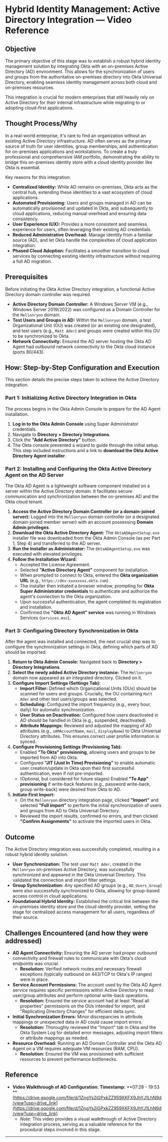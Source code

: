 # Hybrid Identity Management: Active Directory Integration — Video Reference 

## Objective

The primary objective of this stage was to establish a robust hybrid identity management solution by integrating Okta with an on-premises Active Directory (AD) environment. This allows for the synchronization of users and groups from the authoritative on-premises directory into Okta Universal Directory, enabling seamless identity management across both cloud and on-premises resources.

This integration is crucial for modern enterprises that still heavily rely on Active Directory for their internal infrastructure while migrating to or adopting cloud-first applications.

## Thought Process/Why

In a real-world enterprise, it's rare to find an organization without an existing Active Directory infrastructure. AD often serves as the primary source of truth for user identities, group memberships, and authentication for on-premises applications and workstations. To create a truly professional and comprehensive IAM portfolio, demonstrating the ability to bridge this on-premises identity store with a cloud identity provider like Okta is essential.

Key reasons for this integration:
* **Centralized Identity:** While AD remains on-premises, Okta acts as the central hub, extending these identities to a vast ecosystem of cloud applications.
* **Automated Provisioning:** Users and groups managed in AD can be automatically provisioned and updated in Okta, and subsequently to cloud applications, reducing manual overhead and ensuring data consistency.
* **User Experience (UX):** Provides a more consistent and seamless experience for users, often leveraging their existing AD credentials.
* **Reduced Administrative Overhead:** Manage identity from a familiar source (AD), and let Okta handle the complexities of cloud application integration.
* **Phased Cloud Adoption:** Facilitates a smoother transition to cloud services by connecting existing identity infrastructure without requiring a full AD migration.

## Prerequisites

Before initiating the Okta Active Directory integration, a functional Active Directory domain controller was required.

* **Active Directory Domain Controller:** A Windows Server VM (e.g., Windows Server 2019/2022) was configured as a Domain Controller for the `Mellonryon` domain.
* **Test Users and Groups in AD:** Within the `Mellonryon` domain, a test Organizational Unit (OU) was created (or an existing one designated), and test users (e.g., `Matt Ader`) and groups were created within this OU to be synchronized to Okta.
* **Network Connectivity:** Ensured the AD server hosting the Okta AD Agent had outbound network connectivity to the Okta cloud instance (ports 80/443).

## How: Step-by-Step Configuration and Execution

This section details the precise steps taken to achieve the Active Directory integration.

### Part 1: Initializing Active Directory Integration in Okta

The process begins in the Okta Admin Console to prepare for the AD Agent installation.

1.  **Log in to the Okta Admin Console** using Super Administrator credentials.
2.  Navigate to **Directory > Directory Integrations**.
3.  Click the **"Add Active Directory"** button.
4.  The Okta console presented a wizard to guide through the initial setup. This step included instructions and a link to **download the Okta Active Directory Agent installer**.

### Part 2: Installing and Configuring the Okta Active Directory Agent on the AD Server

The Okta AD Agent is a lightweight software component installed on a server within the Active Directory domain. It facilitates secure communication and synchronization between the on-premises AD and the Okta cloud tenant.

1.  **Access the Active Directory Domain Controller (or a domain-joined server):** Logged into the `Mellonryon` domain controller (or a designated domain-joined member server) with an account possessing **Domain Admin privileges**.
2.  **Download the Okta Active Directory Agent:** The `OktaADAgentSetup.exe` installer file was downloaded from the Okta Admin Console (as per Part 1, Step 4) and transferred to the AD server.
3.  **Run the Installer as Administrator:** The `OktaADAgentSetup.exe` was executed with elevated privileges.
4.  **Follow the Installation Wizard:**
    * Accepted the License Agreement.
    * Selected **"Active Directory Agent"** component for installation.
    * When prompted to connect to Okta, entered the **Okta organization URL** (e.g., `https://dev-xxxxxxxx.okta.com`).
    * The installer then initiated a browser window, prompting for **Okta Super Administrator credentials** to authenticate and authorize the agent's connection to the Okta organization.
    * Upon successful authentication, the agent completed its registration and installation.
    * Confirmed the **"Okta AD Agent" service** was running in Windows Services (`services.msc`).

### Part 3: Configuring Directory Synchronization in Okta

After the agent was installed and connected, the next crucial step was to configure the synchronization settings in Okta, defining which parts of AD should be imported.

1.  **Return to Okta Admin Console:** Navigated back to **Directory > Directory Integrations**.
2.  **Select the newly added Active Directory instance:** The `Mellonryon` domain now appeared as an integrated directory. Clicked on it.
3.  **Configure Import Settings (Settings Tab):**
    * **Import Filter:** Defined which Organizational Units (OUs) should be scanned for users and groups. Crucially, the OU containing `Matt Ader` and other test users/groups was selected.
    * **Scheduling:** Configured the import frequency (e.g., every hour, daily) for automatic synchronization.
    * **User Status on Deactivation:** Configured how users deactivated in AD should be handled in Okta (e.g., suspended, deactivated).
    * **Attribute Mappings:** Reviewed and adjusted the mapping of AD attributes (e.g., `sAMAccountName`, `mail`, `displayName`) to Okta Universal Directory attributes. This ensures correct user profile information is synced.
4.  **Configure Provisioning Settings (Provisioning Tab):**
    * Enabled **"To Okta" provisioning**, allowing users and groups to be imported from AD into Okta.
    * Configured **"JIT (Just In Time) Provisioning"** to enable automatic user creation/update in Okta upon their first successful authentication, even if not pre-imported.
    * (Optional, but considered for future stages) Enabled **"To App" provisioning** if write-back features (e.g., password write-back, group write-back) were desired from Okta to AD.
5.  **Initiate First Import:**
    * On the `Mellonryon` directory integration page, clicked **"Import"** and selected **"Full import"** to perform the initial synchronization of users and groups from AD to Okta Universal Directory.
    * Reviewed the import results, confirmed no errors, and then clicked **"Confirm Assignments"** to activate the imported users in Okta.

## Outcome

The Active Directory integration was successfully completed, resulting in a robust hybrid identity solution.

* **User Synchronization:** The test user `Matt Ader`, created in the `Mellonryon` on-premises Active Directory, was successfully synchronized and appeared in the Okta Universal Directory. This validated the connection and import filter settings.
* **Group Synchronization:** Any specified AD groups (e.g., `AD_Users_Group`) were also successfully synchronized to Okta, allowing for group-based access control in cloud applications.
* **Foundational Hybrid Identity:** Established the critical link between the on-premises identity store and the cloud identity provider, setting the stage for centralized access management for all users, regardless of their source.

## Challenges Encountered (and how they were addressed)

* **AD Agent Connectivity:** Ensuring the AD server had proper outbound connectivity and firewall rules to communicate with Okta's cloud endpoints was crucial.
    * **Resolution:** Verified network routes and necessary firewall exceptions (typically outbound on 443/TCP to Okta's IP ranges) were in place.
* **Service Account Permissions:** The account used by the Okta AD Agent service requires specific permissions within Active Directory to read user/group attributes and perform optional write-back operations.
    * **Resolution:** Ensured the service account had at least "Read all properties" permissions on the OUs intended for import, and "Replicating Directory Changes" for efficient delta sync.
* **Initial Synchronization Errors:** Minor discrepancies in attribute mappings or unexpected data in AD could cause import errors.
    * **Resolution:** Thoroughly reviewed the "Import" tab in Okta and the Okta System Log for detailed error messages, adjusting import filters or attribute mappings as needed.
* **Resource Overhead:** Running an AD Domain Controller and the Okta AD Agent on a VM requires adequate VM resources (RAM, CPU).
    * **Resolution:** Ensured the VM was provisioned with sufficient resources to prevent performance bottlenecks.

## Reference

* **Video Walkthrough of  AD Configuration:**
   **Timestamp:** **07:28 - 19:53 **
 [https://drive.google.com/file/d/1ZngYs2iGPxkZZ959XKFX9JhYJ1LhN9d/view?usp=drive_link](https://drive.google.com/file/d/1ZngYs2iGPxkZZ959XKFX9JhYJ1LhN9d/view?usp=drive_link)
    * *Note:* This video provides a visual walkthrough of  Active Directory integration process, serving as a valuable reference for the  procedural steps involved in this stage.

---
